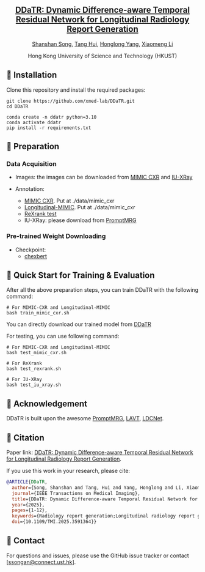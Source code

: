 <div align='center'>

<h2><a href="https://ieeexplore.ieee.org/document/11087655">DDaTR: Dynamic Difference-aware Temporal Residual Network for Longitudinal Radiology Report Generation</a></h2>

[Shanshan Song](https://scholar.google.com.hk/citations?user=EoNWyTcAAAAJ&hl=zh-CN), [Tang Hui](https://scholar.google.com/citations?user=eqVvhiQAAAAJ&hl=zh-CN), [Honglong Yang](https://scholar.google.com/citations?user=3BPUjoQAAAAJ&hl=zh-CN), [Xiaomeng Li](https://scholar.google.com.hk/citations?hl=zh-CN&user=uVTzPpoAAAAJ)
 
Hong Kong University of Science and Technology (HKUST)

</div>


## 🔨 Installation

Clone this repository and install the required packages:

```shell
git clone https://github.com/xmed-lab/DDaTR.git
cd DDaTR

conda create -n ddatr python=3.10
conda activate ddatr
pip install -r requirements.txt
```


## 🍹 Preparation

### Data Acquisition

* Images: the images can be downloaded from [MIMIC CXR](https://www.physionet.org/content/mimic-cxr-jpg/2.0.0/) and [IU-XRay](https://github.com/zhjohnchan/R2Gen)

* Annotation: 
    * [MIMIC CXR](https://drive.google.com/file/d/1UZFGA8FXuYfnN23eV3ksxoBgRwWKfPZR/view?usp=sharing). Put at ./data/mimic_cxr
    * [Longitudinal-MIMIC](https://drive.google.com/file/d/1FjMcvUQqDIyCgkd4ySBIecCh4eiG_o-V/view?usp=sharing). Put at ./data/mimic_cxr
    * [ReXrank test](https://drive.google.com/file/d/1erDVnUJ-xJ84PkrcFp_hHj_m5EP_DhBs/view?usp=sharing)
    * IU-XRay: please download from [PromptMRG](https://github.com/jhb86253817/PromptMRG/) 

### Pre-trained Weight Downloading

* Checkpoint:
    * [chexbert](https://stanfordmedicine.app.box.com/s/c3stck6w6dol3h36grdc97xoydzxd7w9)

## 🍻 Quick Start for Training & Evaluation
After all the above preparation steps, you can train DDaTR with the following command: 
```shell
# For MIMIC-CXR and Longitudinal-MIMIC
bash train_mimic_cxr.sh
```

You can directly download our trained model from [DDaTR](https://drive.google.com/file/d/1zd4rEtDKbzEx0bGAWu4CtuQvRsNJaEMg/view?usp=sharing)

For testing, you can use following command: 
```shell
# For MIMIC-CXR and Longitudinal-MIMIC
bash test_mimic_cxr.sh

# For ReXrank
bash test_rexrank.sh

# For IU-XRay
bash test_iu_xray.sh
```

## 💙 Acknowledgement

DDaTR is built upon the awesome [PromptMRG](https://github.com/jhb86253817/PromptMRG/), [LAVT](https://github.com/yz93/LAVT-RIS), [LDCNet](https://github.com/huiyu8794/LDCNet).

## 📄 Citation

Paper link: [DDaTR: Dynamic Difference-aware Temporal Residual Network for Longitudinal Radiology Report Generation](https://ieeexplore.ieee.org/document/11087655).

If you use this work in your research, please cite:

```bibtex
@ARTICLE{DDaTR,
  author={Song, Shanshan and Tang, Hui and Yang, Honglong and Li, Xiaomeng},
  journal={IEEE Transactions on Medical Imaging}, 
  title={DDaTR: Dynamic Difference-aware Temporal Residual Network for Longitudinal Radiology Report Generation}, 
  year={2025},
  pages={1-12},
  keywords={Radiology report generation;Longitudinal radiology report generation;Dynamic difference-awareness;Longitudinal multimodal encoder},
  doi={10.1109/TMI.2025.3591364}}

```

## 📧 Contact

For questions and issues, please use the GitHub issue tracker or contact [ssongan@connect.ust.hk]. 
